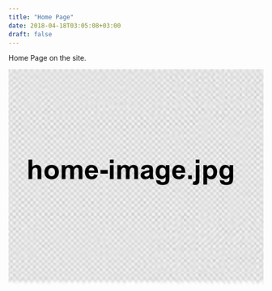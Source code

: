 ```yaml
---
title: "Home Page"
date: 2018-04-18T03:05:08+03:00
draft: false
---
```


Home Page on the site.

![home-image](home-image.jpg)


